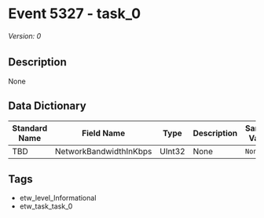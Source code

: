 # Event 5327 - task_0
###### Version: 0

## Description
None

## Data Dictionary
|Standard Name|Field Name|Type|Description|Sample Value|
|---|---|---|---|---|
|TBD|NetworkBandwidthInKbps|UInt32|None|`None`|

## Tags
* etw_level_Informational
* etw_task_task_0